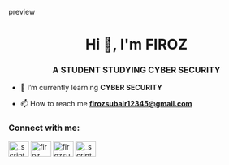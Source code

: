 preview
<h1 align="center">Hi 👋, I'm FIROZ</h1>
<h3 align="center">A STUDENT STUDYING CYBER SECURITY</h3>

- 🌱 I’m currently learning **CYBER SECURITY**

- 📫 How to reach me **firozsubair12345@gmail.com**

<p align="left">
<h3 align="left">Connect with me:</h3>
<a href="https://twitter.com/_script_kiddie" target="blank"><img align="center" src="https://cdn.jsdelivr.net/npm/simple-icons@3.0.1/icons/twitter.svg" alt="_script_kiddie" height="30" width="40" /></a>
<a href="https://linkedin.com/in/firoz subair" target="blank"><img align="center" src="https://cdn.jsdelivr.net/npm/simple-icons@3.0.1/icons/linkedin.svg" alt="firoz subair" height="30" width="40" /></a>
<a href="https://fb.com/firozsubair" target="blank"><img align="center" src="https://cdn.jsdelivr.net/npm/simple-icons@3.0.1/icons/facebook.svg" alt="firozsubair" height="30" width="40" /></a>
<a href="https://instagram.com/_script_kiddie" target="blank"><img align="center" src="https://cdn.jsdelivr.net/npm/simple-icons@3.0.1/icons/instagram.svg" alt="_script_kiddie" height="30" width="40" /></a>
</p>
